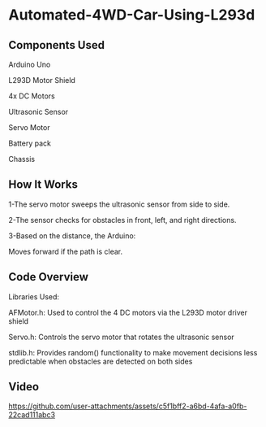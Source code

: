 # Automated-4WD-Car-Using-L293d

## Components Used
Arduino Uno

L293D Motor Shield 

4x DC Motors

Ultrasonic Sensor

Servo Motor

Battery pack

Chassis

## How It Works
1-The servo motor sweeps the ultrasonic sensor from side to side.

2-The sensor checks for obstacles in front, left, and right directions.

3-Based on the distance, the Arduino:

Moves forward if the path is clear.

## Code Overview
Libraries Used:

AFMotor.h: Used to control the 4 DC motors via the L293D motor driver shield

Servo.h: Controls the servo motor that rotates the ultrasonic sensor

stdlib.h: Provides random() functionality to make movement decisions less predictable when obstacles are detected on both sides

## Video



https://github.com/user-attachments/assets/c5f1bff2-a6bd-4afa-a0fb-22cad111abc3


